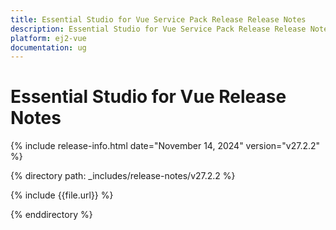 ```yaml
---
title: Essential Studio for Vue Service Pack Release Release Notes  
description: Essential Studio for Vue Service Pack Release Release Notes  
platform: ej2-vue
documentation: ug
---
```


# Essential Studio for Vue  Release Notes  

{% include release-info.html date="November 14, 2024"  version="v27.2.2" %}

{% directory path: _includes/release-notes/v27.2.2 %}

{% include {{file.url}} %}

{% enddirectory %}